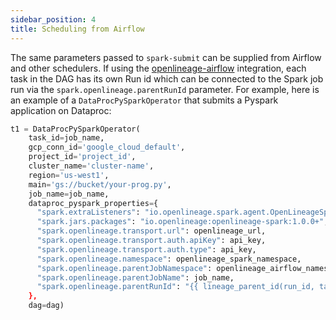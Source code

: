 ```yaml
---
sidebar_position: 4
title: Scheduling from Airflow
---
```



The same parameters passed to `spark-submit` can be supplied from Airflow and other schedulers. If
using the [openlineage-airflow](../../airflow/airflow.md) integration, each task in the DAG has its own Run id
which can be connected to the Spark job run via the `spark.openlineage.parentRunId` parameter. For example,
here is an example of a `DataProcPySparkOperator` that submits a Pyspark application on Dataproc:

```python
t1 = DataProcPySparkOperator(
    task_id=job_name,
    gcp_conn_id='google_cloud_default',
    project_id='project_id',
    cluster_name='cluster-name',
    region='us-west1',
    main='gs://bucket/your-prog.py',
    job_name=job_name,
    dataproc_pyspark_properties={
      "spark.extraListeners": "io.openlineage.spark.agent.OpenLineageSparkListener",
      "spark.jars.packages": "io.openlineage:openlineage-spark:1.0.0+",
      "spark.openlineage.transport.url": openlineage_url,
      "spark.openlineage.transport.auth.apiKey": api_key,
      "spark.openlineage.transport.auth.type": api_key,
      "spark.openlineage.namespace": openlineage_spark_namespace,
      "spark.openlineage.parentJobNamespace": openlineage_airflow_namespace,
      "spark.openlineage.parentJobName": job_name,
      "spark.openlineage.parentRunId": "{{ lineage_parent_id(run_id, task, task_instance) }}
    },
    dag=dag)
```
